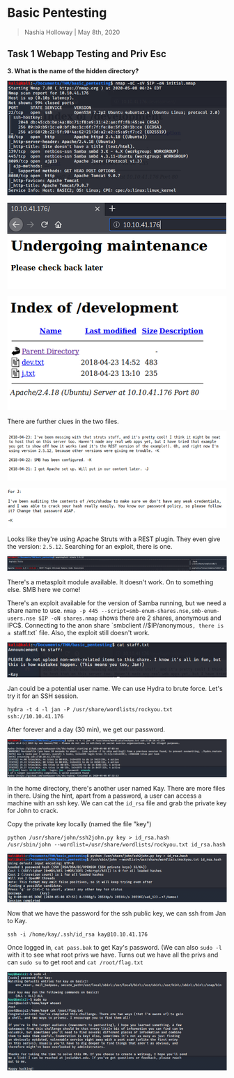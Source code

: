 # Basic Pentesting

> Nashia Holloway | May 8th, 2020

## Task 1 Webapp Testing and Priv Esc

**3. What is the name of the hidden directory?**

![](nmap.png)

![](web.png)

![](dev.png)

There are further clues in the two files.

![](clue1.png)

![](clue2.png)

Looks like they're using Apache Struts with a REST plugin. They even give the version: `2.5.12`. Searching for an exploit, there is one.

![](struts.png)

There's a metasploit module available. It doesn't work. On to something else. SMB here we come!

There's an exploit available for the version of Samba running, but we need a share name to use. `nmap -p 445 --script=smb-enum-shares.nse,smb-enum-users.nse $IP -oN shares.nmap` shows there are 2 shares, anonymous and IPC$. Connecting to the anon share `smbclient //$IP/anonymous`, there is a `staff.txt` file. Also, the exploit still doesn't work.

![](staff.png)

Jan could be a potential user name. We can use Hydra to brute force. Let's try it for an SSH session.

```
hydra -t 4 -l jan -P /usr/share/wordlists/rockyou.txt ssh://10.10.41.176
```

After forever and a day (30 min), we get our password.

![](hydra.png)

In the home directory, there's another user named Kay. There are more files in there. Using the hint, apart from a password, a user can access a machine with an ssh key. We can cat the `id_rsa` file and grab the private key for John to crack.

Copy the private key locally (named the file "key")

```
python /usr/share/john/ssh2john.py key > id_rsa.hash
/usr/sbin/john --wordlist=/usr/share/wordlists/rockyou.txt id_rsa.hash
```

![](ssh.png)

Now that we have the password for the ssh public key, we can ssh from Jan to Kay.

```
ssh -i /home/kay/.ssh/id_rsa kay@10.10.41.176
```
Once logged in, `cat pass.bak` to get Kay's password. (We can also `sudo -l` with it to see what root privs we have. Turns out we have all the privs and can `sudo su` to get root and `cat /root/flag.txt`

![](fin.png)


